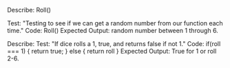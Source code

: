 Describe: Roll()

Test: "Testing to see if we can get a random number from our function each time."
Code: Roll()
Expected Output: random number between 1 through 6.

Describe: 
Test: "If dice rolls a 1, true, and returns false if not 1."
Code:
if(roll === 1) {
    return true;
    }
else {
    return roll
    }
Expected Output: True for 1 or roll 2-6.